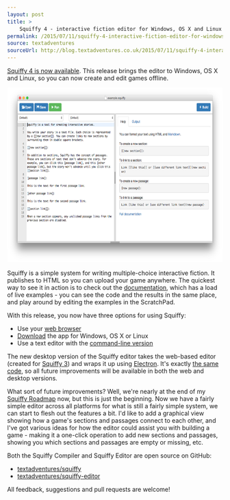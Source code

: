 ```yaml
---
layout: post
title: >
    Squiffy 4 - interactive fiction editor for Windows, OS X and Linux
permalink: /2015/07/11/squiffy-4-interactive-fiction-editor-for-windows-os-x-and-linux
source: textadventures
sourceUrl: http://blog.textadventures.co.uk/2015/07/11/squiffy-4-interactive-fiction-editor-for-windows-os-x-and-linux/
---
```

<a href="http://textadventures.co.uk/squiffy">Squiffy 4 is now available</a>. This release brings the editor to Windows, OS X and Linux, so you can now create and edit games offline.

<a href="/images/2015/textadventuresblog.files.wordpress.com-2015-07-screen-shot-2015-07-11-at-15-43-36.png"><img class="alignnone wp-image-2627 size-large" src="/images/2015/textadventuresblog.files.wordpress.com-2015-07-screen-shot-2015-07-11-at-15-43-36.png?w=660" alt="Squiffy for OS X" width="660" height="408" /></a>

Squiffy is a simple system for writing multiple-choice interactive fiction. It publishes to HTML so you can upload your game anywhere. The quickest way to see it in action is to check out the <a href="http://docs.textadventures.co.uk/squiffy/">documentation</a>, which has a load of live examples - you can see the code and the results in the same place, and play around by editing the examples in the ScratchPad.

With this release, you now have three options for using Squiffy:
<ul>
	<li>Use your <a href="http://textadventures.co.uk/squiffy/editor">web browser</a></li>
	<li><a href="http://textadventures.co.uk/squiffy">Download</a> the app for Windows, OS X or Linux</li>
	<li>Use a text editor with the <a href="http://docs.textadventures.co.uk/squiffy/cli.html">command-line version</a></li>
</ul>
The new desktop version of the Squiffy editor takes the web-based editor (created for <a href="/2015/04/25/squiffy-3-a-new-web-based-editor-for-interactive-fiction/">Squiffy 3</a>) and wraps it up using <a href="http://electron.atom.io/">Electron</a>. It's exactly <a href="https://github.com/textadventures/squiffy-editor">the same code</a>, so all future improvements will be available in both the web and desktop versions.

What sort of future improvements? Well, we're nearly at the end of my <a href="http://docs.textadventures.co.uk/squiffy/roadmap.html">Squiffy Roadmap</a> now, but this is just the beginning. Now we have a fairly simple editor across all platforms for what is still a fairly simple system, we can start to flesh out the features a bit. I'd like to add a graphical view showing how a game's sections and passages connect to each other, and I've got various ideas for how the editor could assist you with building a game - making it a one-click operation to add new sections and passages, showing you which sections and passages are empty or missing, etc.

Both the Squiffy Compiler and Squiffy Editor are open source on GitHub:
<ul>
	<li><a href="https://github.com/textadventures/squiffy">textadventures/squiffy</a></li>
	<li><a href="https://github.com/textadventures/squiffy-editor">textadventures/squiffy-editor</a></li>
</ul>
All feedback, suggestions and pull requests are welcome!